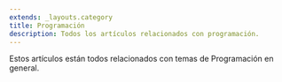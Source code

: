 ```yaml
---
extends: _layouts.category
title: Programación
description: Todos los artículos relacionados con programación.
---
```


Estos artículos están todos relacionados con temas de Programación en general.
